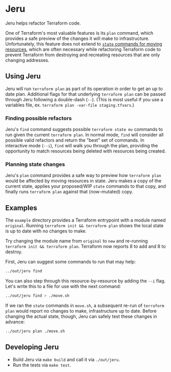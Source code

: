 # Jeru

Jeru helps refactor Terraform code.

One of Terraform's most valuable features is its `plan` command, which provides a safe preview of the changes it will make to infrastructure.
Unfortunately, this feature does not extend to [`state` commands for moving resources](https://www.terraform.io/docs/cli/state/move.html),
which are often necessary while refactoring Terraform code to prevent Terraform from destroying and recreating resources that are only changing addresses.


## Using Jeru

Jeru will run `terraform plan` as part of its operation in order to get an up to date plan.
Additional flags for that underlying `terraform plan` can be passed through Jeru following a double-dash (`--`).
(This is most useful if you use a variables file, ex. `terraform plan -var-file staging.tfvars`.)

### Finding possible refactors

Jeru's `find` command suggests possible `terraform state mv` commands to run given the current `terraform plan`.
In normal mode, `find` will consider all possible valid refactors and return the "best" set of commands.
In interactive mode (`--i`), `find` will walk you through the plan, providing the opportunity to match resources being deleted with resources being created.

### Planning state changes

Jeru's `plan` command provides a safe way to preview how `terraform plan` would be affected by moving resources in state.
Jeru makes a copy of the current state, applies your proposed/WIP `state` commands to that copy, and finally runs `terraform plan` against that (now-mutated) copy.


## Examples

The `example` directory provides a Terraform entrypoint with a module named `original`.
Running `terraform init && terraform plan` shows the local state is up to date with no changes to make.

Try changing the module name from `original` to `new` and re-running `terraform init && terraform plan`.
Terraform now reports 8 to add and 8 to destroy.

First, Jeru can suggest some commands to run that may help:
```sh
../out/jeru find
```
You can also step through this resource-by-resource by adding the `--i` flag.
Let's write this to a file for use with the next command:
```sh
../out/jeru find > ./move.sh
```

If we ran the `state` commands in `move.sh`, a subsequent re-run of `terraform plan` would report no changes to make, infrastructure up to date.
Before changing the actual state, though, Jeru can safely test these changes in advance:
```sh
../out/jeru plan ./move.sh
```


## Developing Jeru

- Build Jeru via `make build` and call it via `./out/jeru`.
- Run the tests via `make test`.
